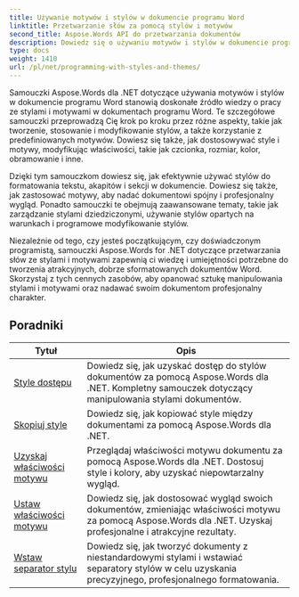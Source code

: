 ```yaml
---
title: Używanie motywów i stylów w dokumencie programu Word
linktitle: Przetwarzanie słów za pomocą stylów i motywów
second_title: Aspose.Words API do przetwarzania dokumentów
description: Dowiedz się o używaniu motywów i stylów w dokumencie programu Word za pomocą Aspose.Words dla .NET. Dowiedz się, jak tworzyć, stosować i dostosowywać style i motywy w dokumentach programu Word, korzystając ze szczegółowych samouczków i przykładów kodu C#.
type: docs
weight: 1410
url: /pl/net/programming-with-styles-and-themes/
---
```

Samouczki Aspose.Words dla .NET dotyczące używania motywów i stylów w dokumencie programu Word stanowią doskonałe źródło wiedzy o pracy ze stylami i motywami w dokumentach programu Word. Te szczegółowe samouczki przeprowadzą Cię krok po kroku przez różne aspekty, takie jak tworzenie, stosowanie i modyfikowanie stylów, a także korzystanie z predefiniowanych motywów. Dowiesz się także, jak dostosowywać style i motywy, modyfikując właściwości, takie jak czcionka, rozmiar, kolor, obramowanie i inne.

Dzięki tym samouczkom dowiesz się, jak efektywnie używać stylów do formatowania tekstu, akapitów i sekcji w dokumencie. Dowiesz się także, jak zastosować motywy, aby nadać dokumentowi spójny i profesjonalny wygląd. Ponadto samouczki te obejmują zaawansowane tematy, takie jak zarządzanie stylami dziedziczonymi, używanie stylów opartych na warunkach i programowe modyfikowanie stylów.

Niezależnie od tego, czy jesteś początkującym, czy doświadczonym programistą, samouczki Aspose.Words for .NET dotyczące przetwarzania słów ze stylami i motywami zapewnią ci wiedzę i umiejętności potrzebne do tworzenia atrakcyjnych, dobrze sformatowanych dokumentów Word. Skorzystaj z tych cennych zasobów, aby opanować sztukę manipulowania stylami i motywami oraz nadawać swoim dokumentom profesjonalny charakter.

 ## Poradniki
| Tytuł | Opis |
| --- | --- |
| [Style dostępu](./access-styles/) | Dowiedz się, jak uzyskać dostęp do stylów dokumentów za pomocą Aspose.Words dla .NET. Kompletny samouczek dotyczący manipulowania stylami dokumentów. |
| [Skopiuj style](./copy-styles/) | Dowiedz się, jak kopiować style między dokumentami za pomocą Aspose.Words dla .NET. |
| [Uzyskaj właściwości motywu](./get-theme-properties/) | Przeglądaj właściwości motywu dokumentu za pomocą Aspose.Words dla .NET. Dostosuj style i kolory, aby uzyskać niepowtarzalny wygląd. |
| [Ustaw właściwości motywu](./set-theme-properties/) | Dowiedz się, jak dostosować wygląd swoich dokumentów, zmieniając właściwości motywu za pomocą Aspose.Words dla .NET. Uzyskaj profesjonalne i atrakcyjne rezultaty. |
| [Wstaw separator stylu](./insert-style-separator/) | Dowiedz się, jak tworzyć dokumenty z niestandardowymi stylami i wstawiać separatory stylów w celu uzyskania precyzyjnego, profesjonalnego formatowania. |